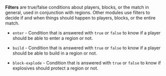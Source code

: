 **Filters** are true/false conditions about players, blocks, or the match in general, used in conjunction with regions. 
Other modules use filters to decide if and when things should happen to players, blocks, or the entire match.

- `enter` - Condition that is answered with `true` or `false` to know if a player should be able to enter a region or not.

- `build` - Condition that is answered with `true` or `false` to know if a player should be able to build in a region or not.

- `block-explode` - Condition that is answered with `true` or `false` to know if explosives should protect a region or not.
